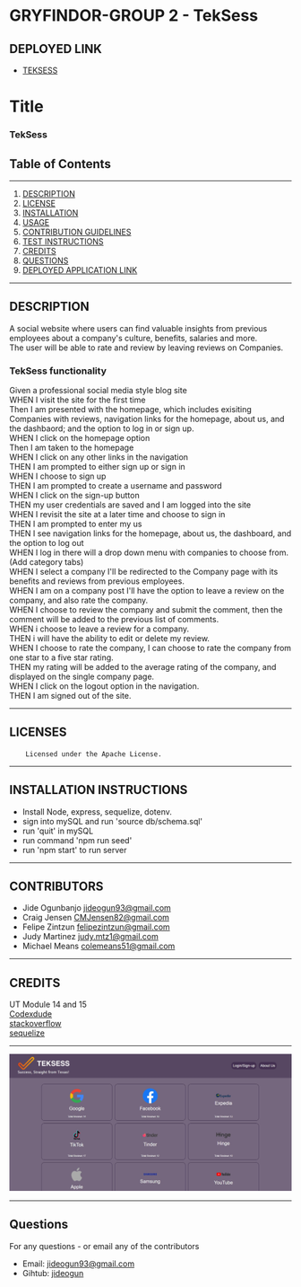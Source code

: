 # GRYFINDOR-GROUP 2 - TekSess
## DEPLOYED LINK
- [TEKSESS](https://teksess.herokuapp.com/)
# Title
### TekSess
## Table of Contents
---
1. [DESCRIPTION](#description)
2. [LICENSE](#licenses)
3. [INSTALLATION](#installation-instructions)
4. [USAGE](#usage-information)
5. [CONTRIBUTION GUIDELINES](#contribution-guidelines)
6. [TEST INSTRUCTIONS](#test-instructions)
7. [CREDITS](#credits)
8. [QUESTIONS](#questions)
9. [DEPLOYED APPLICATION LINK](#deployed-link)
---
 ## DESCRIPTION
A social website where users can find valuable insights from previous employees about a company's culture, benefits, salaries and more. <br>
The user will be able to rate and review by leaving reviews on Companies.
 

   ### TekSess functionality
Given a professional social media style blog site <br>
WHEN I visit the site for the first time <br>
Then I am presented with the homepage, which includes exisiting Companies with reviews,
navigation links for the homepage, about us, and the dashbaord; and the option to log in or sign up. <br>
WHEN I click on the homepage option  <br>
Then I am taken to the homepage  <br>
WHEN I click on any other links in the navigation  <br>
THEN I am prompted to either sign up or sign in  <br>
WHEN I choose to sign up <br>
THEN I am prompted to create a username and password <br>
WHEN I click on the sign-up button <br>
THEN my user credentials are saved and I am logged into the site <br>
WHEN I revisit the site at a later time and choose to sign in <br>
THEN I am prompted to enter my us <br>
THEN I see navigation links for the homepage, about us,  the dashboard, and the option to log out <br>
WHEN I log in there will a drop down menu with companies to choose from. (Add category tabs) <br>
WHEN I select a company I'll be redirected to the Company page with its benefits and reviews from previous employees. <br>
WHEN I am on a company post I'll have the option to leave a review on the company, and also rate the company.  <br>
WHEN I choose to review the company and submit the comment, then the comment will be added to the previous list of comments. <br>
WHEN i choose to leave a review for a company. <br>
THEN i will have the ability to edit or delete my review. <br>
WHEN I choose to rate the company, I can choose to rate the company from one star to a five star rating. <br>
THEN my rating will be added to the average rating of the company, and displayed on  the single company page.  <br>
WHEN I click on the logout option in the navigation.  <br>
THEN I am signed out of the site.  <br>

 ---
 ## LICENSES
        Licensed under the Apache License.
 ---
 ## INSTALLATION INSTRUCTIONS
 
 - Install Node, express, sequelize, dotenv.
 - sign into mySQL and run 'source db/schema.sql'
 - run 'quit' in mySQL
 - run command 'npm run seed'
 - run 'npm start' to run server

 ---
 ## CONTRIBUTORS
 - Jide Ogunbanjo  [jideogun93@gmail.com](mailto:jideogun93@gmail.com)
 - Craig Jensen    [CMJensen82@gmail.com](mailto:CMJensen82@gmail.com)
 - Felipe Zintzun  [felipezintzun@gmail.com](mailto:felipezintzun@gmail.com)
 - Judy Martinez   [judy.mtz1@gmail.com](mailto:judy.mtz1@gmail.com)
 - Michael Means   [colemeans51@gmail.com](mailto:colemeans51@gmail.com)

        
 ---

## CREDITS
   UT Module 14 and 15  <br>
   [Codexdude](https://www.youtube.com/watch?v=zDHC4r5eCdY) <br>
   [stackoverflow](https://stackoverflow.com/) <br>
   [sequelize](https://sequelize.org/master/manual/model-basics.html)

---



![TekSess Image](public\images\teksessimage.jpg)
   
---
## Questions
For any questions - or email any of the contributors 
- Email: [jideogun93@gmail.com](mailto:jideogun93@gmail.com)
- Gihtub: [jideogun](https://github.com/jideogun)
